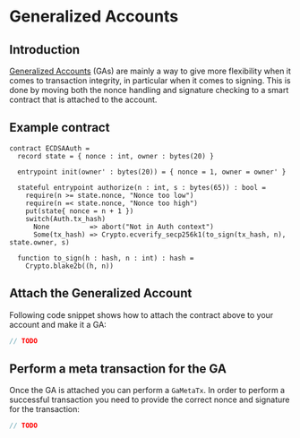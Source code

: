 # Generalized Accounts

## Introduction
[Generalized Accounts](https://aeternity.com/protocol/generalized_accounts/index.html) (GAs) are mainly a way to give more flexibility when it comes to transaction integrity, in particular when it comes to signing. This is done by moving both the nonce handling and signature checking to a smart contract that is attached to the account.

## Example contract
```sophia
contract ECDSAAuth =
  record state = { nonce : int, owner : bytes(20) }

  entrypoint init(owner' : bytes(20)) = { nonce = 1, owner = owner' }

  stateful entrypoint authorize(n : int, s : bytes(65)) : bool =
    require(n >= state.nonce, "Nonce too low")
    require(n =< state.nonce, "Nonce too high")
    put(state{ nonce = n + 1 })
    switch(Auth.tx_hash)
      None          => abort("Not in Auth context")
      Some(tx_hash) => Crypto.ecverify_secp256k1(to_sign(tx_hash, n), state.owner, s)

  function to_sign(h : hash, n : int) : hash =
    Crypto.blake2b((h, n))
```

## Attach the Generalized Account
Following code snippet shows how to attach the contract above to your account and make it a GA:

```java
// TODO
```

## Perform a meta transaction for the GA
Once the GA is attached you can perform a `GaMetaTx`.
In order to perform a successful transaction you need to provide the correct nonce and signature for the transaction:

```java
// TODO
```